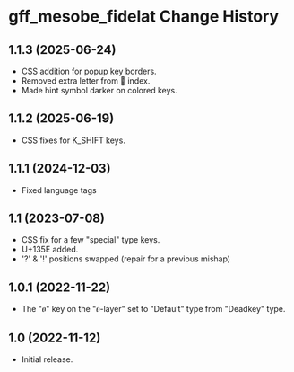 # gff_mesobe_fidelat Change History

## 1.1.3 (2025-06-24)
* CSS addition for popup key borders.
* Removed extra letter from 𞟠 index.
* Made hint symbol darker on colored keys.

## 1.1.2 (2025-06-19)
* CSS fixes for K_SHIFT keys.

## 1.1.1 (2024-12-03)
* Fixed language tags

## 1.1 (2023-07-08)
* CSS fix for a few "special" type keys.
* U+135E added.
* '?' &amp; '!' positions swapped (repair for a previous mishap)

## 1.0.1 (2022-11-22)
* The "ፀ" key on the "ፀ-layer" set to "Default" type from "Deadkey" type.

## 1.0  (2022-11-12)
* Initial release.

